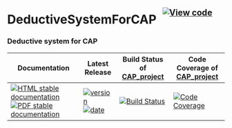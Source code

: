 <!-- BEGIN HEADER -->
# DeductiveSystemForCAP&ensp;<sup><sup>[![View code][code-img]][code-url]</sup></sup>

### Deductive system for CAP

| Documentation | Latest Release | Build Status of [CAP_project](/../../) | Code Coverage of [CAP_project](/../../) |
| ------------- | -------------- | ------------ | ------------- |
| [![HTML stable documentation][html-img]][html-url] [![PDF stable documentation][pdf-img]][pdf-url] | [![version][version-img]][version-url] [![date][date-img]][date-url] | [![Build Status][tests-img]][tests-url] | [![Code Coverage][codecov-img]][codecov-url] |

<!-- END HEADER -->
<!-- BEGIN FOOTER -->
[html-img]: https://img.shields.io/badge/🔗%20HTML-stable-blue.svg
[html-url]: https://homalg-project.github.io/CAP_project/DeductiveSystemForCAP/doc/chap0_mj.html

[pdf-img]: https://img.shields.io/badge/🔗%20PDF-stable-blue.svg
[pdf-url]: https://homalg-project.github.io/CAP_project/DeductiveSystemForCAP/download_pdf.html

[version-img]: https://img.shields.io/endpoint?url=https://homalg-project.github.io/CAP_project/DeductiveSystemForCAP/badge_version.json&label=🔗%20version&color=yellow
[version-url]: https://homalg-project.github.io/CAP_project/DeductiveSystemForCAP/view_release.html

[date-img]: https://img.shields.io/endpoint?url=https://homalg-project.github.io/CAP_project/DeductiveSystemForCAP/badge_date.json&label=🔗%20released%20on&color=yellow
[date-url]: https://homalg-project.github.io/CAP_project/DeductiveSystemForCAP/view_release.html

[tests-img]: https://github.com/homalg-project/CAP_project/workflows/Tests/badge.svg?branch=master
[tests-url]: https://github.com/homalg-project/CAP_project/actions?query=workflow%3ATests+branch%3Amaster

[codecov-img]: https://codecov.io/gh/homalg-project/CAP_project/branch/master/graph/badge.svg
[codecov-url]: https://codecov.io/gh/homalg-project/CAP_project

[code-img]: https://img.shields.io/badge/-View%20code-blue?logo=github
[code-url]: https://github.com/homalg-project/CAP_project/tree/master/DeductiveSystemForCAP#top
<!-- END FOOTER -->
